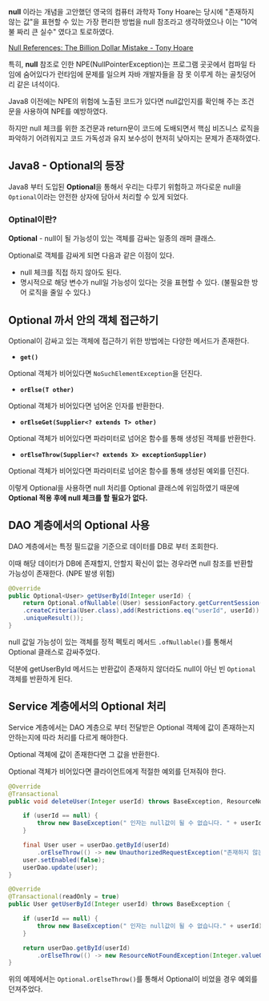 **null** 이라는 개념을 고안했던 영국의 컴퓨터 과학자 Tony Hoare는 당시에 
"존재하지 않는 값"을 표현할 수 있는 가장 편리한 방법을 null 참조라고 생각하였으나 
이는 "10억불 짜리 큰 실수" 였다고 토로하였다.

[Null References: The Billion Dollar Mistake - Tony Hoare](https://www.infoq.com/presentations/Null-References-The-Billion-Dollar-Mistake-Tony-Hoare/)

특히, **null** 참조로 인한 NPE$($NullPointerException)는 프로그램 곳곳에서 
컴파일 타임에 숨어있다가 런타임에 문제를 일으켜 자바 개발자들을 잠 못 이루게 하는 
골칫덩어리 같은 녀석이다.

Java8 이전에는 NPE의 위험에 노출된 코드가 있다면 null값인지를 확인해 주는 조건문을 
사용하여 NPE를 예방하였다.

하지만 null 체크를 위한 조건문과 return문이 코드에 도배되면서 핵심 비즈니스 로직을 
파악하기 어려워지고 코드 가독성과 유지 보수성이 현저히 낮아지는 문제가 존재하였다.

## Java8 - Optional의 등장

Java8 부터 도입된 **Optional**을 통해서 우리는 다루기 위험하고 까다로운 null을 `Optional`이라는 안전한 상자에 담아서 처리할 수 있게 되었다.

### Optinal이란?

**Optional** - null이 될 가능성이 있는 객체를 감싸는 일종의 래퍼 클래스.

Optional로 객체를 감싸게 되면 다음과 같은 이점이 있다.

- null 체크를 직접 하지 않아도 된다.
- 명시적으로 해당 변수가 null일 가능성이 있다는 것을 표현할 수 있다. $($불필요한 방어 로직을 줄일 수 있다.)

## Optional 까서 안의 객체 접근하기

Optional이 감싸고 있는 객체에 접근하기 위한 방법에는 다양한 메서드가 존재한다.

- **`get()`**

Optional 객체가 비어있다면 `NoSuchElementException`을 던진다.

- **`orElse(T other)`**

Optional 객체가 비어있다면 넘어온 인자를 반환한다.

- **`orElseGet(Supplier<? extends T> other)`**

Optional 객체가 비어있다면 파라미터로 넘어온 함수를 통해 생성된 객체를 반환한다.

- **`orElseThrow(Supplier<? extends X> exceptionSupplier)`**

Optional 객체가 비어있다면 파라미터로 넘어온 함수를 통해 생성된 예외를 던진다.

이렇게 Optional을 사용하면 null 처리를 Optional 클래스에 위임하였기 때문에 **Optional 적용 후에 null 체크를 할 필요가 없다.**

## DAO 계층에서의 Optional 사용

DAO 계층에서는 특정 필드값을 기준으로 데이터를 DB로 부터 조회한다.

이때 해당 데이터가 DB에 존재할지, 안할지 확신이 없는 경우라면 null 참조를 반환할 가능성이 존재한다. $($NPE 발생 위험)

```java
@Override
public Optional<User> getUserById(Integer userId) {
    return Optional.ofNullable((User) sessionFactory.getCurrentSession()
    .createCriteria(User.class),add(Restrictions.eq("userId", userId))
    .uniqueResult());
}
```

null 값일 가능성이 있는 객체를 정적 펙토리 메서드 `.ofNullable()`를 통해서 Optional 클래스로 감싸주었다.

덕분에 getUserById 메서드는 반환값이 존재하지 않더라도 null이 아닌 빈 `Optional` 객체를 반환하게 된다.

## Service 계층에서의 Optional 처리

Service 계층에서는 DAO 계층으로 부터 전달받은 Optional 객체에 값이 존재하는지 안하는지에 따라 처리를 다르게 해야한다.

Optional 객체에 값이 존재한다면 그 값을 반환한다.

Optional 객체가 비어있다면 클라이언트에게 적절한 예외를 던져줘야 한다.

```java
@Override
@Transactional
public void deleteUser(Integer userId) throws BaseException, ResourceNotFoundException {

    if (userId == null) {
        throw new BaseException(" 인자는 null값이 될 수 없습니다. " + userId); 
    }

    final User user = userDao.getById(userId)
        .orElseThrow(() -> new UnauthorizedRequestException("존재하지 않는 사용자입니다."));
    user.setEnabled(false);
    userDao.update(user);
}

@Override
@Transactional(readOnly = true)
public User getUserById(Integer userId) throws BaseException {

    if (userId == null) {
        throw new BaseException(" 인자는 null값이 될 수 없습니다." + userId);
    }

    return userDao.getById(userId)
        .orElseThrow(() -> new ResourceNotFoundException(Integer.valueOf(userId)));
}
```

위의 예제에서는 `Optional.orElseThrow()`를 통해서 Optional이 비었을 경우 예외를 던져주었다.